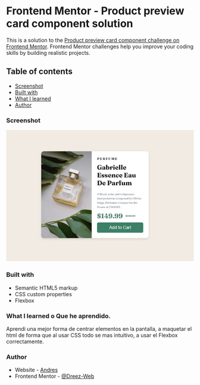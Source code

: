 # Frontend Mentor - Product preview card component solution

This is a solution to the [Product preview card component challenge on Frontend Mentor](https://www.frontendmentor.io/challenges/product-preview-card-component-GO7UmttRfa). Frontend Mentor challenges help you improve your coding skills by building realistic projects. 

## Table of contents


- [Screenshot](#screenshot)
- [Built with](#built-with)
- [What I learned](#what-i-learned)
- [Author](#author)



### Screenshot

![](./images/screenshot.jpg)

### Built with

- Semantic HTML5 markup
- CSS custom properties
- Flexbox

### What I learned o Que he aprendido.

Aprendi una mejor forma de centrar elementos en la pantalla, a maquetar el html de forma que al usar CSS todo se mas intuitivo, a usar el Flexbox correctamente.

### Author

- Website - [Andres](https://personal-dreez-web.netlify.app/)
- Frontend Mentor - [@Dreez-Web](https://www.frontendmentor.io/profile/Dreez-Web)


